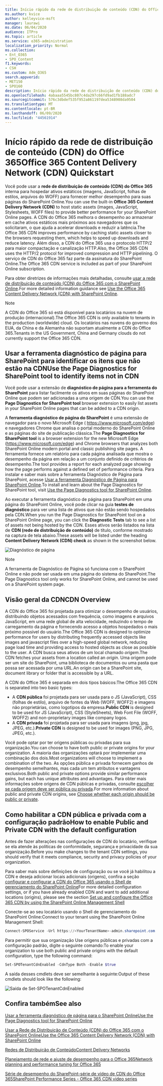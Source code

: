 ```yaml
---
title: Início rápido da rede de distribuição de conteúdo (CDN) do Office 365
ms.author: kvice
author: kelleyvice-msft
manager: laurawi
ms.date: 06/04/2020
audience: ITPro
ms.topic: article
ms.service: o365-administration
localization_priority: Normal
ms.collection:
- Ent_O365
- SPO_Content
f1.keywords:
- CSH
ms.custom: Adm_O365
search.appverid:
- MET150
- SPO160
description: Início rápido da rede de distribuição de conteúdo (CDN) do Office 365
ms.openlocfilehash: 4abaaa5545bc807c4da297c66fd9ad1fb188adc7
ms.sourcegitcommit: 576c3dbdef535f952a861197dea5348908da9504
ms.translationtype: MT
ms.contentlocale: pt-BR
ms.lasthandoff: 06/09/2020
ms.locfileid: "44561914"
---
```

# <a name="office-365-content-delivery-network-cdn-quickstart"></a><span data-ttu-id="5dda9-103">Início rápido da rede de distribuição de conteúdo (CDN) do Office 365</span><span class="sxs-lookup"><span data-stu-id="5dda9-103">Office 365 Content Delivery Network (CDN) Quickstart</span></span>

<span data-ttu-id="5dda9-104">Você pode usar a **rede de distribuição de conteúdo (CDN) do Office 365** interna para hospedar ativos estáticos (imagens, JavaScript, folhas de estilos, arquivos do WOFF) para fornecer melhor desempenho para suas páginas do SharePoint Online.</span><span class="sxs-lookup"><span data-stu-id="5dda9-104">You can use the built-in **Office 365 Content Delivery Network (CDN)** to host static assets (images, JavaScript, Stylesheets, WOFF files) to provide better performance for your SharePoint Online pages.</span></span> <span data-ttu-id="5dda9-105">A CDN do Office 365 melhora o desempenho ao armazenar em cache ativos estáticos mais próximos aos navegadores que os solicitaram, o que ajuda a acelerar downloads e reduzir a latência.</span><span class="sxs-lookup"><span data-stu-id="5dda9-105">The Office 365 CDN improves performance by caching static assets closer to the browsers requesting them, which helps to speed up downloads and reduce latency.</span></span> <span data-ttu-id="5dda9-106">Além disso, a CDN do Office 365 usa o protocolo HTTP/2 para maior compactação e canalização HTTP.</span><span class="sxs-lookup"><span data-stu-id="5dda9-106">Also, the Office 365 CDN uses the HTTP/2 protocol for improved compression and HTTP pipelining.</span></span> <span data-ttu-id="5dda9-107">O serviço de CDN do Office 365 faz parte da assinatura do SharePoint Online.</span><span class="sxs-lookup"><span data-stu-id="5dda9-107">The Office 365 CDN service is included as part of your SharePoint Online subscription.</span></span>

<span data-ttu-id="5dda9-108">Para obter diretrizes de informações mais detalhadas, consulte [usar a rede de distribuição de conteúdo (CDN) do Office 365 com o SharePoint Online](use-office-365-cdn-with-spo.md).</span><span class="sxs-lookup"><span data-stu-id="5dda9-108">For more detailed information guidance see [Use the Office 365 Content Delivery Network (CDN) with SharePoint Online](use-office-365-cdn-with-spo.md).</span></span>

>[!NOTE]
><span data-ttu-id="5dda9-109">A CDN do Office 365 só está disponível para locatários na nuvem de produção (internacional).</span><span class="sxs-lookup"><span data-stu-id="5dda9-109">The Office 365 CDN is only available to tenants in the production (worldwide) cloud.</span></span> <span data-ttu-id="5dda9-110">Os locatários nas nuvens do governo dos EUA, da China e da Alemanha não suportam atualmente a CDN do Office 365.</span><span class="sxs-lookup"><span data-stu-id="5dda9-110">Tenants in the US Government, China and Germany clouds do not currently support the Office 365 CDN.</span></span>

## <a name="use-the-page-diagnostics-for-sharepoint-tool-to-identify-items-not-in-cdn"></a><span data-ttu-id="5dda9-111">Usar a ferramenta diagnóstico de página para SharePoint para identificar os itens que não estão na CDN</span><span class="sxs-lookup"><span data-stu-id="5dda9-111">Use the Page Diagnostics for SharePoint tool to identify items not in CDN</span></span>

<span data-ttu-id="5dda9-112">Você pode usar a extensão de **diagnóstico de página para a ferramenta do SharePoint** para listar facilmente os ativos em suas páginas do SharePoint Online que podem ser adicionadas a uma origem de CDN.</span><span class="sxs-lookup"><span data-stu-id="5dda9-112">You can use the **Page Diagnostics for SharePoint tool** browser extension to easily list assets in your SharePoint Online pages that can be added to a CDN origin.</span></span>

<span data-ttu-id="5dda9-113">A **ferramenta diagnóstico de página do SharePoint** é uma extensão de navegador para o novo Microsoft Edge ( https://www.microsoft.com/edge) e navegadores Chrome que analisa o portal moderno do SharePoint Online e as páginas do site de publicação clássica.</span><span class="sxs-lookup"><span data-stu-id="5dda9-113">The **Page Diagnostics for SharePoint tool** is a browser extension for the new Microsoft Edge (https://www.microsoft.com/edge) and Chrome browsers that analyzes both SharePoint Online modern portal and classic publishing site pages.</span></span> <span data-ttu-id="5dda9-114">A ferramenta fornece um relatório para cada página analisada que mostra o desempenho da página em relação a um conjunto definido de critérios de desempenho.</span><span class="sxs-lookup"><span data-stu-id="5dda9-114">The tool provides a report for each analyzed page showing how the page performs against a defined set of performance criteria.</span></span> <span data-ttu-id="5dda9-115">Para instalar e saber mais sobre a ferramenta Diagnóstico de Página para SharePoint, acesse [Usar a ferramenta Diagnóstico de Página para SharePoint Online](https://aka.ms/perftool).</span><span class="sxs-lookup"><span data-stu-id="5dda9-115">To install and learn about the Page Diagnostics for SharePoint tool, visit [Use the Page Diagnostics tool for SharePoint Online](https://aka.ms/perftool).</span></span>

<span data-ttu-id="5dda9-116">Ao executar a ferramenta diagnóstico de página para SharePoint em uma página do SharePoint Online, você pode clicar na guia **testes de diagnóstico** para ver uma lista de ativos que não estão sendo hospedados pela CDN.</span><span class="sxs-lookup"><span data-stu-id="5dda9-116">When you run the Page Diagnostics for SharePoint tool on a SharePoint Online page, you can click the **Diagnostic Tests** tab to see a list of assets not being hosted by the CDN.</span></span> <span data-ttu-id="5dda9-117">Esses ativos serão listados na lista de **CDN (rede de distribuição de conteúdo)** de título, conforme mostrado na captura de tela abaixo.</span><span class="sxs-lookup"><span data-stu-id="5dda9-117">These assets will be listed under the heading **Content Delivery Network (CDN) check** as shown in the screenshot below.</span></span>

![Diagnóstico de página](media/page-diagnostics-for-spo/pagediag-results-general.PNG)

>[!NOTE]
><span data-ttu-id="5dda9-119">A ferramenta de Diagnóstico de Página só funciona com o SharePoint Online e não pode ser usada em uma página do sistema do SharePoint.</span><span class="sxs-lookup"><span data-stu-id="5dda9-119">The Page Diagnostics tool only works for SharePoint Online, and cannot be used on a SharePoint system page.</span></span>

## <a name="cdn-overview"></a><span data-ttu-id="5dda9-120">Visão geral da CDN</span><span class="sxs-lookup"><span data-stu-id="5dda9-120">CDN Overview</span></span>

<span data-ttu-id="5dda9-121">A CDN do Office 365 foi projetada para otimizar o desempenho de usuários, distribuindo objetos acessados com frequência, como imagens e arquivos JavaScript, em uma rede global de alta velocidade, reduzindo o tempo de carregamento da página e fornecendo acesso a objetos hospedados o mais próximo possível do usuário.</span><span class="sxs-lookup"><span data-stu-id="5dda9-121">The Office 365 CDN is designed to optimize performance for users by distributing frequently accessed objects like images and javascript files over a high-speed global network, reducing page load time and providing access to hosted objects as close as possible to the user.</span></span> <span data-ttu-id="5dda9-122">A CDN busca seus ativos de um local chamado _origem_.</span><span class="sxs-lookup"><span data-stu-id="5dda9-122">The CDN fetches your assets from a location called an _origin_.</span></span> <span data-ttu-id="5dda9-123">Uma origem pode ser um site do SharePoint, uma biblioteca de documentos ou uma pasta que possa ser acessada por uma URL.</span><span class="sxs-lookup"><span data-stu-id="5dda9-123">An origin can be a SharePoint site, document library or folder that is accessible by a URL.</span></span>

<span data-ttu-id="5dda9-124">A CDN do Office 365 é separada em dois tipos básicos:</span><span class="sxs-lookup"><span data-stu-id="5dda9-124">The Office 365 CDN is separated into two basic types:</span></span>

- <span data-ttu-id="5dda9-125">A **CDN pública** foi projetada para ser usada para o JS (JavaScript), CSS (folhas de estilo), arquivo de fontes da Web (WOFF, WOFF2) e imagens não proprietárias, como logotipos da empresa.</span><span class="sxs-lookup"><span data-stu-id="5dda9-125">**Public CDN** is designed to be used for JS (JavaScript), CSS (StyleSheets), Web Font File (WOFF, WOFF2) and non-proprietary images like company logos.</span></span>
- <span data-ttu-id="5dda9-126">A **CDN privada** foi projetada para ser usada para imagens (png, jpg, JPEG, etc.).</span><span class="sxs-lookup"><span data-stu-id="5dda9-126">**Private CDN** is designed to be used for images (PNG, JPG, JPEG, etc.).</span></span>

<span data-ttu-id="5dda9-127">Você pode optar por ter origens públicas ou privadas para sua organização.</span><span class="sxs-lookup"><span data-stu-id="5dda9-127">You can choose to have both public or private origins for your organization.</span></span> <span data-ttu-id="5dda9-128">A maioria das organizações optará por implementar uma combinação dos dois.</span><span class="sxs-lookup"><span data-stu-id="5dda9-128">Most organizations will choose to implement a combination of the two.</span></span> <span data-ttu-id="5dda9-129">As opções pública e privada fornecem ganhos de desempenho semelhantes, mas cada um tem atributos e vantagens exclusivos.</span><span class="sxs-lookup"><span data-stu-id="5dda9-129">Both public and private options provide similar performance gains, but each has unique attributes and advantages.</span></span> <span data-ttu-id="5dda9-130">Para obter mais informações sobre origens de CDN públicas e privadas, consulte [escolher se cada origem deve ser pública ou privada](use-office-365-cdn-with-spo.md#CDNOriginChoosePublicPrivate).</span><span class="sxs-lookup"><span data-stu-id="5dda9-130">For more information about public and private CDN origins, see [Choose whether each origin should be public or private](use-office-365-cdn-with-spo.md#CDNOriginChoosePublicPrivate).</span></span>

## <a name="how-to-enable-public-and-private-cdn-with-the-default-configuration"></a><span data-ttu-id="5dda9-131">Como habilitar a CDN pública e privada com a configuração padrão</span><span class="sxs-lookup"><span data-stu-id="5dda9-131">How to enable Public and Private CDN with the default configuration</span></span>
<span data-ttu-id="5dda9-132">Antes de fazer alterações nas configurações de CDN do locatário, verifique se ela atende às políticas de conformidade, segurança e privacidade da sua organização.</span><span class="sxs-lookup"><span data-stu-id="5dda9-132">Before you make changes to the tenant CDN settings, you should verify that it meets compliance, security and privacy policies of your organization.</span></span>

<span data-ttu-id="5dda9-133">Para saber mais sobre definições de configuração ou se você já habilitou a CDN e deseja adicionar locais adicionais (origens), confira a seção [configurar e configurar a CDN do Office 365 usando o Shell de gerenciamento do SharePoint Online](use-office-365-cdn-with-spo.md#set-up-and-configure-the-office-365-cdn-by-using-the-sharepoint-online-management-shell)</span><span class="sxs-lookup"><span data-stu-id="5dda9-133">For more detailed configuration settings, or if you have already enabled CDN and want to add additional locations (origins), please see the section [Set up and configure the Office 365 CDN by using the SharePoint Online Management Shell](use-office-365-cdn-with-spo.md#set-up-and-configure-the-office-365-cdn-by-using-the-sharepoint-online-management-shell)</span></span>

<span data-ttu-id="5dda9-134">Conecte-se ao seu locatário usando o Shell de gerenciamento do SharePoint Online:</span><span class="sxs-lookup"><span data-stu-id="5dda9-134">Connect to your tenant using the SharePoint Online Management Shell:</span></span>

```PowerShell
Connect-SPOService -Url https://<YourTenantName>-admin.sharepoint.com
```

<span data-ttu-id="5dda9-135">Para permitir que sua organização Use origens públicas e privadas com a configuração padrão, digite o seguinte comando:</span><span class="sxs-lookup"><span data-stu-id="5dda9-135">To enable your organization to use both public and private origins with the default configuration, type the following command:</span></span>

```PowerShell
Set-SPOTenantCdnEnabled -CdnType Both -Enable $true
```

<span data-ttu-id="5dda9-136">A saída desses cmdlets deve ser semelhante à seguinte:</span><span class="sxs-lookup"><span data-stu-id="5dda9-136">Output of these cmdlets should look like the following:</span></span>

![Saída de Set-SPOTenantCdnEnabled](media/O365-CDN/o365-cdn-enable-output.png)

## <a name="see-also"></a><span data-ttu-id="5dda9-138">Confira também</span><span class="sxs-lookup"><span data-stu-id="5dda9-138">See also</span></span>

[<span data-ttu-id="5dda9-139">Usar a ferramenta diagnóstico de página para o SharePoint Online</span><span class="sxs-lookup"><span data-stu-id="5dda9-139">Use the Page Diagnostics tool for SharePoint Online</span></span>](https://aka.ms/perftool)

[<span data-ttu-id="5dda9-140">Usar a Rede de Distribuição de Conteúdo (CDN) do Office 365 com o SharePoint Online</span><span class="sxs-lookup"><span data-stu-id="5dda9-140">Use the Office 365 Content Delivery Network (CDN) with SharePoint Online</span></span>](use-office-365-cdn-with-spo.md)

[<span data-ttu-id="5dda9-141">Redes de Distribuição de Conteúdo</span><span class="sxs-lookup"><span data-stu-id="5dda9-141">Content Delivery Networks</span></span>](https://aka.ms/o365cdns)

[<span data-ttu-id="5dda9-142">Planejamento de rede e ajuste de desempenho para o Office 365</span><span class="sxs-lookup"><span data-stu-id="5dda9-142">Network planning and performance tuning for Office 365</span></span>](https://aka.ms/tune)

[<span data-ttu-id="5dda9-143">Série de desempenho do SharePoint-série de vídeo de CDN do Office 365</span><span class="sxs-lookup"><span data-stu-id="5dda9-143">SharePoint Performance Series - Office 365 CDN video series</span></span>](https://www.youtube.com/playlist?list=PLR9nK3mnD-OWMfr1BA9mr5oCw2aJXw4WA)
